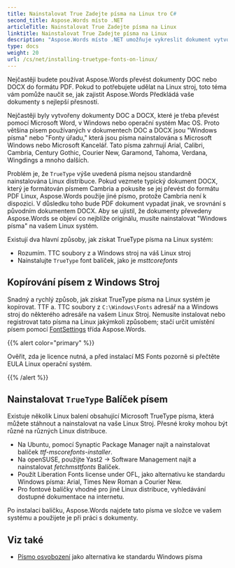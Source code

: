 ```yaml
---
title: Nainstalovat True Zadejte písma na Linux tro C#
second_title: Aspose.Words místo .NET
articleTitle: Nainstalovat True Zadejte písma na Linux
linktitle: Nainstalovat True Zadejte písma na Linux
description: "Aspose.Words místo .NET umožňuje vykreslit dokument vytvořený pomocí Microsoft Word v Linux stroj s nejlepší přesností pomocí C#. Chcete-li toho dosáhnout, kopírujte soubory písma z Windows stroje nebo instalace a `TrueType` font balíček na váš Linux stroj C#."
type: docs
weight: 20
url: /cs/net/installing-truetype-fonts-on-linux/
---
```


Nejčastěji budete používat Aspose.Words převést dokumenty DOC nebo DOCX do formátu PDF. Pokud to potřebujete udělat na Linux stroj, toto téma vám pomůže naučit se, jak zajistit Aspose.Words Předkládá vaše dokumenty s nejlepší přesností.

Nejčastěji byly vytvořeny dokumenty DOC a DOCX, které je třeba převést pomocí Microsoft Word, v Windows nebo operační systém Mac OS. Proto většina písem používaných v dokumentech DOC a DOCX jsou "Windows písma" nebo "Fonty úřadu," která jsou písma nainstalována s Microsoft Windows nebo Microsoft Kancelář. Tato písma zahrnují Arial, Calibri, Cambria, Century Gothic, Courier New, Garamond, Tahoma, Verdana, Wingdings a mnoho dalších.

Problém je, že `TrueType` výše uvedená písma nejsou standardně nainstalována Linux distribuce. Pokud vezmete typický dokument DOCX, který je formátován písmem Cambria a pokusíte se jej převést do formátu PDF Linux, Aspose.Words použije jiné písmo, protože Cambria není k dispozici. V důsledku toho bude PDF dokument vypadat jinak, ve srovnání s původním dokumentem DOCX. Aby se ujistil, že dokumenty převedeny Aspose.Words se objeví co nejblíže originálu, musíte nainstalovat "Windows písma" na vašem Linux systém.

Existují dva hlavní způsoby, jak získat TrueType písma na Linux systém:

- Rozumím. TTC soubory z a Windows stroj na váš Linux stroj
- Nainstalujte `TrueType` font balíček, jako je *msttcorefonts*

## Kopírování písem z Windows Stroj

Snadný a rychlý způsob, jak získat TrueType písma na Linux systém je kopírovat. TTF a. TTC soubory z `C:\Windows\Fonts` adresář na a Windows stroj do některého adresáře na vašem Linux Stroj. Nemusíte instalovat nebo registrovat tato písma na Linux jakýmkoli způsobem; stačí určit umístění písem pomocí [FontSettings](https://reference.aspose.com/words/net/aspose.words.fonts/fontsettings/) třída Aspose.Words.

{{% alert color="primary" %}}

Ověřit, zda je licence nutná, a před instalací MS Fonts pozorně si přečtěte EULA Linux operační systém.

{{% /alert %}}

## Nainstalovat `TrueType` Balíček písem

Existuje několik Linux balení obsahující Microsoft TrueType písma, která můžete stáhnout a nainstalovat na vaše Linux Stroj. Přesné kroky mohou být různé na různých Linux distribuce.

- Na Ubuntu, pomocí Synaptic Package Manager najít a nainstalovat balíček *ttf-mscorefonts-installer*.
- Na openSUSE, použijte Yast2 → Software Management najít a nainstalovat *fetchmsttfonts* Balíček.
- Použít Liberation Fonts license under OFL, jako alternativu ke standardu Windows písma: Arial, Times New Roman a Courier New.
- Pro fontové balíčky vhodné pro jiné Linux distribuce, vyhledávání dostupné dokumentace na internetu.

Po instalaci balíčku, Aspose.Words najdete tato písma ve složce ve vašem systému a použijete je při práci s dokumenty.

## Viz také

- [Písmo osvobození](https://github.com/liberationfonts) jako alternativa ke standardu Windows písma
